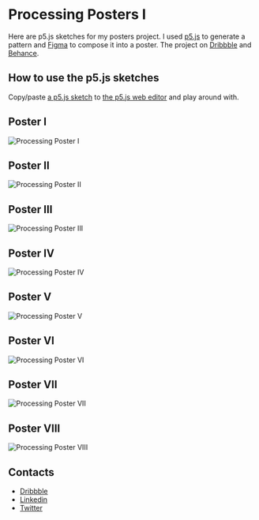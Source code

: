# Processing Posters I

Here are p5.js sketches for my posters project.
I used [p5.js](https://p5js.org) to generate a pattern and [Figma](https://www.figma.com) to compose it into a poster.
The project on [Dribbble](https://dribbble.com/Volorf) and [Behance](https://behance.com/Volorf).

## How to use the p5.js sketches
Copy/paste [a p5.js sketch](/js) to [the p5.js web editor](https://editor.p5js.org/) and play around with.

## Poster I
![Processing Poster I](/images/poster_01@2x.png)
## Poster II
![Processing Poster II](/images/poster_02@2x.png)
## Poster III
![Processing Poster III](/images/poster_03@2x.png)
## Poster IV
![Processing Poster IV](/images/poster_04@2x.png)
## Poster V
![Processing Poster V](/images/poster_05@2x.png)
## Poster VI
![Processing Poster VI](/images/poster_06@2x.png)
## Poster VII
![Processing Poster VII](/images/poster_07@2x.png)
## Poster VIII
![Processing Poster VIII](/images/poster_08@2x.png)

## Contacts
* [Dribbble](https://dribbble.com/Volorf)
* [Linkedin](https://www.linkedin.com/in/oleg-frolov-6a6a4752/)
* [Twitter](https://twitter.com/Volorf)
